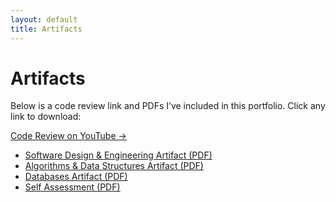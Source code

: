 ```yaml
---
layout: default
title: Artifacts
---
```


# Artifacts

Below is a code review link and PDFs I’ve included in this portfolio. Click any link to download:

[Code Review on YouTube →](https://youtu.be/YPWNobDqtRk)

<ul>
  <li>
    <a 
      href="{{ '/assets/css/pdfs/software-design-engineering.pdf' | relative_url }}" 
      download="software-design-engineering.pdf"
    >
      Software Design & Engineering Artifact (PDF)
    </a>
  </li>
  <li>
    <a 
      href="{{ '/assets/css/pdfs/algorithms-data-structures.pdf' | relative_url }}" 
      download="algorithms-data-structures.pdf"
    >
      Algorithms & Data Structures Artifact (PDF)
    </a>
  </li>
  <li>
    <a 
      href="{{ '/assets/css/pdfs/databases-artifact.pdf' | relative_url }}" 
      download="databases-artifact.pdf"
    >
      Databases Artifact (PDF)
    </a>
  </li>
  <li>
    <a 
      href="{{ '/assets/css/pdfs/selfassessment.pdf' | relative_url }}" 
      download="selfassessment.pdf"
    >
      Self Assessment (PDF)
    </a>
  </li>
</ul>
